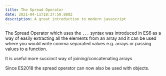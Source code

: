 ```yaml
---
title: The Spread Operator
date: 2021-04-11T18:37:59.880Z
description: A great introduction to modern javascript
---
```

The Spread Operator which uses the `...` syntax was introduced in ES6 as a way of easily extracting all the elements from an array and it can be used where you would write comma separated values e.g. arrays or passing values to a function.

It is useful more succinct way of joining/concatenating arrays

Since ES2018 the spread operator can now also be used with objects. 